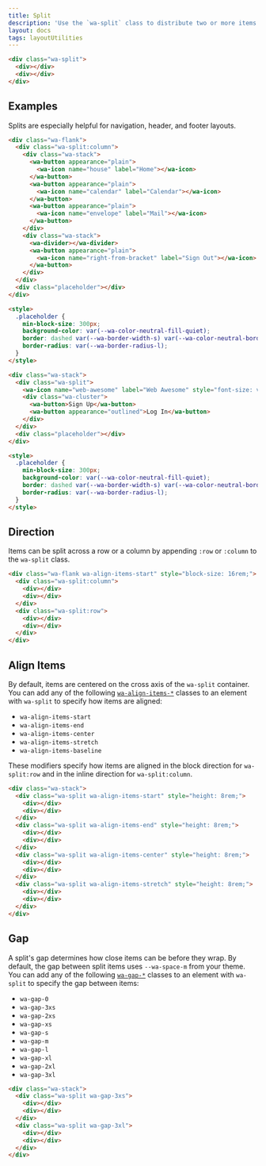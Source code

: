 ```yaml
---
title: Split
description: 'Use the `wa-split` class to distribute two or more items evenly across available space, either in a row or a column.'
layout: docs
tags: layoutUtilities
---
```


<style>
  :is(.wa-flank, .wa-grid, .wa-stack) > [class*='wa-split']:has(div:empty) {
    border: var(--wa-border-width-s) dashed var(--wa-color-neutral-border-normal);
    border-radius: var(--wa-border-radius-l);
    padding: var(--wa-space-s);
  }

  [class*='wa-split'] div:empty {
    background-color: var(--wa-color-indigo-60);
    border-radius: var(--wa-border-radius-m);
    min-block-size: 4rem;
    min-inline-size: 4rem;
  }
</style>

```html {.example}
<div class="wa-split">
  <div></div>
  <div></div>
</div>
```

## Examples

Splits are especially helpful for navigation, header, and footer layouts.

```html {.example}
<div class="wa-flank">
  <div class="wa-split:column">
    <div class="wa-stack">
      <wa-button appearance="plain">
        <wa-icon name="house" label="Home"></wa-icon>
      </wa-button>
      <wa-button appearance="plain">
        <wa-icon name="calendar" label="Calendar"></wa-icon>
      </wa-button>
      <wa-button appearance="plain">
        <wa-icon name="envelope" label="Mail"></wa-icon>
      </wa-button>
    </div>
    <div class="wa-stack">
      <wa-divider></wa-divider>
      <wa-button appearance="plain">
        <wa-icon name="right-from-bracket" label="Sign Out"></wa-icon>
      </wa-button>
    </div>
  </div>
  <div class="placeholder"></div>
</div>

<style>
  .placeholder {
    min-block-size: 300px;
    background-color: var(--wa-color-neutral-fill-quiet);
    border: dashed var(--wa-border-width-s) var(--wa-color-neutral-border-normal);
    border-radius: var(--wa-border-radius-l);
  }
</style>
```

```html {.example}
<div class="wa-stack">
  <div class="wa-split">
    <wa-icon name="web-awesome" label="Web Awesome" style="font-size: var(--wa-font-size-xl);"></wa-icon>
    <div class="wa-cluster">
      <wa-button>Sign Up</wa-button>
      <wa-button appearance="outlined">Log In</wa-button>
    </div>
  </div>
  <div class="placeholder"></div>
</div>

<style>
  .placeholder {
    min-block-size: 300px;
    background-color: var(--wa-color-neutral-fill-quiet);
    border: dashed var(--wa-border-width-s) var(--wa-color-neutral-border-normal);
    border-radius: var(--wa-border-radius-l);
  }
</style>
```

## Direction

Items can be split across a row or a column by appending `:row` or `:column` to the `wa-split` class.

```html {.example}
<div class="wa-flank wa-align-items-start" style="block-size: 16rem;">
  <div class="wa-split:column">
    <div></div>
    <div></div>
  </div>
  <div class="wa-split:row">
    <div></div>
    <div></div>
  </div>
</div>
```

## Align Items

By default, items are centered on the cross axis of the `wa-split` container. You can add any of the following [`wa-align-items-*`](/docs/style-utilities/align-items) classes to an element with `wa-split` to specify how items are aligned:

- `wa-align-items-start`
- `wa-align-items-end`
- `wa-align-items-center`
- `wa-align-items-stretch`
- `wa-align-items-baseline`

These modifiers specify how items are aligned in the block direction for `wa-split:row` and in the inline direction for `wa-split:column`.

```html {.example}
<div class="wa-stack">
  <div class="wa-split wa-align-items-start" style="height: 8rem;">
    <div></div>
    <div></div>
  </div>
  <div class="wa-split wa-align-items-end" style="height: 8rem;">
    <div></div>
    <div></div>
  </div>
  <div class="wa-split wa-align-items-center" style="height: 8rem;">
    <div></div>
    <div></div>
  </div>
  <div class="wa-split wa-align-items-stretch" style="height: 8rem;">
    <div></div>
    <div></div>
  </div>
</div>
```

## Gap

A split's gap determines how close items can be before they wrap. By default, the gap between split items uses `--wa-space-m` from your theme. You can add any of the following [`wa-gap-*`](/docs/style-utilities/gap) classes to an element with `wa-split` to specify the gap between items:

- `wa-gap-0`
- `wa-gap-3xs`
- `wa-gap-2xs`
- `wa-gap-xs`
- `wa-gap-s`
- `wa-gap-m`
- `wa-gap-l`
- `wa-gap-xl`
- `wa-gap-2xl`
- `wa-gap-3xl`

```html {.example}
<div class="wa-stack">
  <div class="wa-split wa-gap-3xs">
    <div></div>
    <div></div>
  </div>
  <div class="wa-split wa-gap-3xl">
    <div></div>
    <div></div>
  </div>
</div>
```
